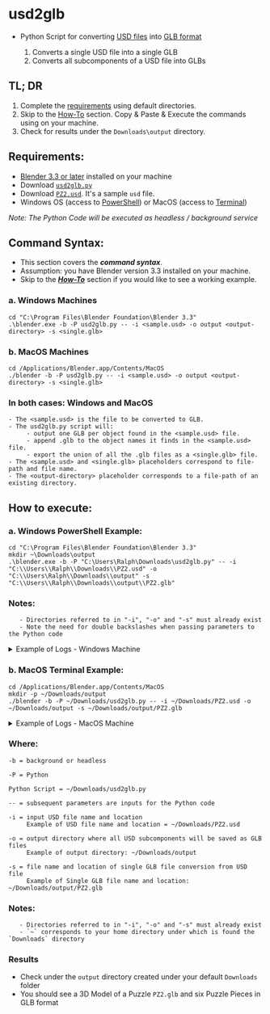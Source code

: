 # usd2glb
- Python Script for converting [USD files](https://graphics.pixar.com/usd/release/usdfaq.html) into [GLB format](https://en.wikipedia.org/wiki/GlTF)

   1. Converts a single USD file into a single GLB
   2. Converts all subcomponents of a USD file into GLBs

## TL; DR

   1. Complete the [requirements](#requirements) using default directories.  
   2. Skip to the [How-To](#how-to) section. Copy & Paste & Execute the commands using on your machine.  
   3. Check for results under the `Downloads\output` directory.  

## Requirements: <a name="requirements"></a>
   - [Blender 3.3 or later](https://www.blender.org/download/) installed on your machine
   - Download [`usd2glb.py`](https://drive.google.com/file/d/1KN-noZbOH_hVfCcQgaQo7IAW4CgXGKbs/view?usp=sharing)
   - Download [`PZ2.usd`](https://drive.google.com/file/d/1fJyewo1JMThtBwSZkCKmwBoyg-MuD1mp/view?usp=sharing). It's a sample `usd` file.
   - Windows OS (access to [PowerShell](https://learn.microsoft.com/en-us/powershell/scripting/learn/ps101/01-getting-started?view=powershell-7.2#where-do-i-find-powershell)) or MacOS (access to [Terminal](https://support.apple.com/guide/terminal/open-or-quit-terminal-apd5265185d-f365-44cb-8b09-71a064a42125/mac))
   
_Note: The Python Code will be executed as headless / background service_

## Command Syntax:

- This section covers the _**command syntax**_.  
- Assumption: you have Blender version 3.3 installed on your machine.  
- Skip to the [_**How-To**_](#how-to) section if you would like to see a working example.  

### a. Windows Machines

```
cd "C:\Program Files\Blender Foundation\Blender 3.3"
.\blender.exe -b -P usd2glb.py -- -i <sample.usd> -o output <output-directory> -s <single.glb>
```

### b. MacOS Machines

```
cd /Applications/Blender.app/Contents/MacOS
./blender -b -P usd2glb.py -- -i <sample.usd> -o output <output-directory> -s <single.glb>
```

### In both cases: Windows and MacOS
```
- The <sample.usd> is the file to be converted to GLB. 
- The usd2glb.py script will:
     - output one GLB per object found in the <sample.usd> file. 
     - append .glb to the object names it finds in the <sample.usd> file. 
     - export the union of all the .glb files as a <single.glb> file.
- The <sample.usd> and <single.glb> placeholders correspond to file-path and file name.
- The <output-directory> placeholder corresponds to a file-path of an existing directory.
```

## How to execute: <a name="how-to"></a>

### a. Windows PowerShell Example:

```
cd "C:\Program Files\Blender Foundation\Blender 3.3"
mkdir ~\Downloads\output
.\blender.exe -b -P "C:\Users\Ralph\Downloads\usd2glb.py" -- -i "C:\\Users\\Ralph\\Downloads\\PZ2.usd" -o "C:\\Users\Ralph\\Downloads\\output" -s "C:\\Users\\Ralph\\Downloads\\output\\PZ2.glb"
```

### Notes:
       - Directories referred to in "-i", "-o" and "-s" must already exist
       - Note the need for double backslashes when passing parameters to the Python code

<details>
<summary>
    Example of Logs - Windows Machine
</summary>
  
```
Blender 3.3.1 (hash b292cfe5a936 built 2022-10-05 00:49:25)
Read prefs: C:\Users\Ralph\AppData\Roaming\Blender Foundation\Blender\3.3\config\userpref.blend
USD import of 'C:\Users\Ralph\Downloads\PZ2.usd' took 13.0 ms
18:24:18 | INFO: Draco mesh compression is available, use library at C:\Program Files\Blender Foundation\Blender 3.3\3.3\python\lib\site-packages\extern_draco.dll
18:24:19 | INFO: Starting glTF 2.0 export
18:24:19 | INFO: Extracting primitive: OBJ_from_SE_PZ2
18:24:19 | INFO: Primitives created: 1
18:24:19 | INFO: Extracting primitive: OBJ_from_SE_PZ2_001
18:24:19 | INFO: Primitives created: 1
18:24:19 | INFO: Extracting primitive: OBJ_from_SE_PZ2_002
18:24:19 | INFO: Primitives created: 1
18:24:19 | INFO: Extracting primitive: OBJ_from_SE_PZ2_003
18:24:19 | INFO: Primitives created: 1
18:24:19 | INFO: Extracting primitive: OBJ_from_SE_PZ2_004
18:24:19 | INFO: Primitives created: 1
18:24:19 | INFO: Extracting primitive: OBJ_from_SE_PZ2_005
18:24:19 | INFO: Primitives created: 1
18:24:19 | INFO: Finished glTF 2.0 export in 0.015670299530029297 s

18:24:19 | INFO: Draco mesh compression is available, use library at C:\Program Files\Blender Foundation\Blender 3.3\3.3\python\lib\site-packages\extern_draco.dll
18:24:19 | INFO: Starting glTF 2.0 export
18:24:19 | INFO: Extracting primitive: OBJ_from_SE_PZ2
18:24:19 | INFO: Primitives created: 1
18:24:19 | INFO: Finished glTF 2.0 export in 0.0 s

18:24:19 | INFO: Draco mesh compression is available, use library at C:\Program Files\Blender Foundation\Blender 3.3\3.3\python\lib\site-packages\extern_draco.dll
18:24:19 | INFO: Starting glTF 2.0 export
18:24:19 | INFO: Extracting primitive: OBJ_from_SE_PZ2_001
18:24:19 | INFO: Primitives created: 1
18:24:19 | INFO: Finished glTF 2.0 export in 0.0 s

18:24:19 | INFO: Draco mesh compression is available, use library at C:\Program Files\Blender Foundation\Blender 3.3\3.3\python\lib\site-packages\extern_draco.dll
18:24:19 | INFO: Starting glTF 2.0 export
18:24:19 | INFO: Extracting primitive: OBJ_from_SE_PZ2_002
18:24:19 | INFO: Primitives created: 1
18:24:19 | INFO: Finished glTF 2.0 export in 0.01564788818359375 s

18:24:19 | INFO: Draco mesh compression is available, use library at C:\Program Files\Blender Foundation\Blender 3.3\3.3\python\lib\site-packages\extern_draco.dll
18:24:19 | INFO: Starting glTF 2.0 export
18:24:19 | INFO: Extracting primitive: OBJ_from_SE_PZ2_003
18:24:19 | INFO: Primitives created: 1
18:24:19 | INFO: Finished glTF 2.0 export in 0.0 s

18:24:19 | INFO: Draco mesh compression is available, use library at C:\Program Files\Blender Foundation\Blender 3.3\3.3\python\lib\site-packages\extern_draco.dll
18:24:19 | INFO: Starting glTF 2.0 export
18:24:19 | INFO: Extracting primitive: OBJ_from_SE_PZ2_004
18:24:19 | INFO: Primitives created: 1
18:24:19 | INFO: Finished glTF 2.0 export in 0.0 s

18:24:19 | INFO: Draco mesh compression is available, use library at C:\Program Files\Blender Foundation\Blender 3.3\3.3\python\lib\site-packages\extern_draco.dll
18:24:19 | INFO: Starting glTF 2.0 export
18:24:19 | INFO: Extracting primitive: OBJ_from_SE_PZ2_005
18:24:19 | INFO: Primitives created: 1
18:24:19 | INFO: Finished glTF 2.0 export in 0.0 s


Blender quit
```

</details>


### b. MacOS Terminal Example:

```
cd /Applications/Blender.app/Contents/MacOS
mkdir -p ~/Downloads/output
./blender -b -P ~/Downloads/usd2glb.py -- -i ~/Downloads/PZ2.usd -o ~/Downloads/output -s ~/Downloads/output/PZ2.glb
```

<details>
<summary>
    Example of Logs - MacOS Machine
</summary>
  
```
Blender 3.3.1 (hash b292cfe5a936 built 2022-10-04 23:43:02)
USD import of '/Users/rmeira/Downloads/PZ2.usd' took 68.2 ms
18:37:45 | INFO: Draco mesh compression is available, use library at /Applications/Blender.app/Contents/Resources/3.3/python/lib/python3.10/site-packages/libextern_draco.dylib
18:37:46 | INFO: Starting glTF 2.0 export
18:37:46 | INFO: Extracting primitive: OBJ_from_SE_PZ2
18:37:46 | INFO: Primitives created: 1
18:37:46 | INFO: Extracting primitive: OBJ_from_SE_PZ2_001
18:37:46 | INFO: Primitives created: 1
18:37:46 | INFO: Extracting primitive: OBJ_from_SE_PZ2_002
18:37:46 | INFO: Primitives created: 1
18:37:46 | INFO: Extracting primitive: OBJ_from_SE_PZ2_003
18:37:46 | INFO: Primitives created: 1
18:37:46 | INFO: Extracting primitive: OBJ_from_SE_PZ2_004
18:37:46 | INFO: Primitives created: 1
18:37:46 | INFO: Extracting primitive: OBJ_from_SE_PZ2_005
18:37:46 | INFO: Primitives created: 1
18:37:46 | INFO: Finished glTF 2.0 export in 0.019634008407592773 s
18:37:46 | INFO: Draco mesh compression is available, use library at /Applications/Blender.app/Contents/Resources/3.3/python/lib/python3.10/site-packages/libextern_draco.dylib
18:37:46 | INFO: Starting glTF 2.0 export
18:37:46 | INFO: Extracting primitive: OBJ_from_SE_PZ2
18:37:46 | INFO: Primitives created: 1
18:37:46 | INFO: Finished glTF 2.0 export in 0.003885984420776367 s
18:37:46 | INFO: Draco mesh compression is available, use library at /Applications/Blender.app/Contents/Resources/3.3/python/lib/python3.10/site-packages/libextern_draco.dylib
18:37:46 | INFO: Starting glTF 2.0 export
18:37:46 | INFO: Extracting primitive: OBJ_from_SE_PZ2_001
18:37:46 | INFO: Primitives created: 1
18:37:46 | INFO: Finished glTF 2.0 export in 0.003175020217895508 s
18:37:46 | INFO: Draco mesh compression is available, use library at /Applications/Blender.app/Contents/Resources/3.3/python/lib/python3.10/site-packages/libextern_draco.dylib
18:37:46 | INFO: Starting glTF 2.0 export
18:37:46 | INFO: Extracting primitive: OBJ_from_SE_PZ2_002
18:37:46 | INFO: Primitives created: 1
18:37:46 | INFO: Finished glTF 2.0 export in 0.004430055618286133 s
18:37:46 | INFO: Draco mesh compression is available, use library at /Applications/Blender.app/Contents/Resources/3.3/python/lib/python3.10/site-packages/libextern_draco.dylib
18:37:46 | INFO: Starting glTF 2.0 export
18:37:46 | INFO: Extracting primitive: OBJ_from_SE_PZ2_003
18:37:46 | INFO: Primitives created: 1
18:37:46 | INFO: Finished glTF 2.0 export in 0.0035169124603271484 s
18:37:46 | INFO: Draco mesh compression is available, use library at /Applications/Blender.app/Contents/Resources/3.3/python/lib/python3.10/site-packages/libextern_draco.dylib
18:37:46 | INFO: Starting glTF 2.0 export
18:37:46 | INFO: Extracting primitive: OBJ_from_SE_PZ2_004
18:37:46 | INFO: Primitives created: 1
18:37:46 | INFO: Finished glTF 2.0 export in 0.00404810905456543 s
18:37:46 | INFO: Draco mesh compression is available, use library at /Applications/Blender.app/Contents/Resources/3.3/python/lib/python3.10/site-packages/libextern_draco.dylib
18:37:46 | INFO: Starting glTF 2.0 export
18:37:46 | INFO: Extracting primitive: OBJ_from_SE_PZ2_005
18:37:46 | INFO: Primitives created: 1
18:37:46 | INFO: Finished glTF 2.0 export in 0.0036890506744384766 s
Blender quit
```

</details>

### Where:
```
-b = background or headless

-P = Python

Python Script = ~/Downloads/usd2glb.py 

-- = subsequent parameters are inputs for the Python code

-i = input USD file name and location
     Example of USD file name and location = ~/Downloads/PZ2.usd

-o = output directory where all USD subcomponents will be saved as GLB files
     Example of output directory: ~/Downloads/output

-s = file name and location of single GLB file conversion from USD file
     Example of Single GLB file name and location: ~/Downloads/output/PZ2.glb
```

### Notes:
       - Directories referred to in "-i", "-o" and "-s" must already exist
       - `~` corresponds to your home directory under which is found the `Downloads` directory
       
### Results

- Check under the `output` directory created under your default `Downloads` folder
- You should see a 3D Model of a Puzzle `PZ2.glb` and six Puzzle Pieces in GLB format
